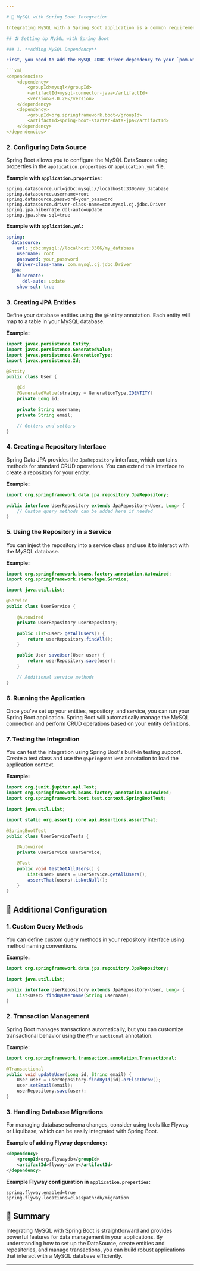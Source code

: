 ```yaml
---

# 🤝 MySQL with Spring Boot Integration

Integrating MySQL with a Spring Boot application is a common requirement for building robust, data-driven applications. Spring Boot simplifies this process by providing auto-configuration and easy-to-use data access features.

## 🛠️ Setting Up MySQL with Spring Boot

### 1. **Adding MySQL Dependency**

First, you need to add the MySQL JDBC driver dependency to your `pom.xml`:

```xml
<dependencies>
    <dependency>
        <groupId>mysql</groupId>
        <artifactId>mysql-connector-java</artifactId>
        <version>8.0.28</version>
    </dependency>
    <dependency>
        <groupId>org.springframework.boot</groupId>
        <artifactId>spring-boot-starter-data-jpa</artifactId>
    </dependency>
</dependencies>
```

### 2. **Configuring Data Source**

Spring Boot allows you to configure the MySQL DataSource using properties in the `application.properties` or `application.yml` file.

**Example with `application.properties`:**

```properties
spring.datasource.url=jdbc:mysql://localhost:3306/my_database
spring.datasource.username=root
spring.datasource.password=your_password
spring.datasource.driver-class-name=com.mysql.cj.jdbc.Driver
spring.jpa.hibernate.ddl-auto=update
spring.jpa.show-sql=true
```

**Example with `application.yml`:**

```yaml
spring:
  datasource:
    url: jdbc:mysql://localhost:3306/my_database
    username: root
    password: your_password
    driver-class-name: com.mysql.cj.jdbc.Driver
  jpa:
    hibernate:
      ddl-auto: update
    show-sql: true
```

### 3. **Creating JPA Entities**

Define your database entities using the `@Entity` annotation. Each entity will map to a table in your MySQL database.

**Example:**

```java
import javax.persistence.Entity;
import javax.persistence.GeneratedValue;
import javax.persistence.GenerationType;
import javax.persistence.Id;

@Entity
public class User {

    @Id
    @GeneratedValue(strategy = GenerationType.IDENTITY)
    private Long id;

    private String username;
    private String email;

    // Getters and setters
}
```

### 4. **Creating a Repository Interface**

Spring Data JPA provides the `JpaRepository` interface, which contains methods for standard CRUD operations. You can extend this interface to create a repository for your entity.

**Example:**

```java
import org.springframework.data.jpa.repository.JpaRepository;

public interface UserRepository extends JpaRepository<User, Long> {
    // Custom query methods can be added here if needed
}
```

### 5. **Using the Repository in a Service**

You can inject the repository into a service class and use it to interact with the MySQL database.

**Example:**

```java
import org.springframework.beans.factory.annotation.Autowired;
import org.springframework.stereotype.Service;

import java.util.List;

@Service
public class UserService {

    @Autowired
    private UserRepository userRepository;

    public List<User> getAllUsers() {
        return userRepository.findAll();
    }

    public User saveUser(User user) {
        return userRepository.save(user);
    }

    // Additional service methods
}
```

### 6. **Running the Application**

Once you’ve set up your entities, repository, and service, you can run your Spring Boot application. Spring Boot will automatically manage the MySQL connection and perform CRUD operations based on your entity definitions.

### 7. **Testing the Integration**

You can test the integration using Spring Boot's built-in testing support. Create a test class and use the `@SpringBootTest` annotation to load the application context.

**Example:**

```java
import org.junit.jupiter.api.Test;
import org.springframework.beans.factory.annotation.Autowired;
import org.springframework.boot.test.context.SpringBootTest;

import java.util.List;

import static org.assertj.core.api.Assertions.assertThat;

@SpringBootTest
public class UserServiceTests {

    @Autowired
    private UserService userService;

    @Test
    public void testGetAllUsers() {
        List<User> users = userService.getAllUsers();
        assertThat(users).isNotNull();
    }
}
```

## 🔧 Additional Configuration

### 1. **Custom Query Methods**

You can define custom query methods in your repository interface using method naming conventions.

**Example:**

```java
import org.springframework.data.jpa.repository.JpaRepository;

import java.util.List;

public interface UserRepository extends JpaRepository<User, Long> {
    List<User> findByUsername(String username);
}
```

### 2. **Transaction Management**

Spring Boot manages transactions automatically, but you can customize transactional behavior using the `@Transactional` annotation.

**Example:**

```java
import org.springframework.transaction.annotation.Transactional;

@Transactional
public void updateUser(Long id, String email) {
    User user = userRepository.findById(id).orElseThrow();
    user.setEmail(email);
    userRepository.save(user);
}
```

### 3. **Handling Database Migrations**

For managing database schema changes, consider using tools like Flyway or Liquibase, which can be easily integrated with Spring Boot.

**Example of adding Flyway dependency:**

```xml
<dependency>
    <groupId>org.flywaydb</groupId>
    <artifactId>flyway-core</artifactId>
</dependency>
```

**Example Flyway configuration in `application.properties`:**

```properties
spring.flyway.enabled=true
spring.flyway.locations=classpath:db/migration
```

## 📜 Summary

Integrating MySQL with Spring Boot is straightforward and provides powerful features for data management in your applications. By understanding how to set up the DataSource, create entities and repositories, and manage transactions, you can build robust applications that interact with a MySQL database efficiently.

---
```

